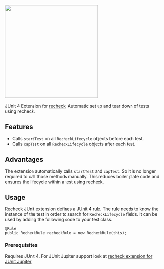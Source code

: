 # <a href="https://retest.dev"><img src="https://assets.retest.org/retest/ci/logos/recheck-screen.svg" width="300"/></a>

JUnit 4 Extension for [recheck](https://github.com/retest/recheck). Automatic set up and tear down of tests using recheck.

## Features
* Calls `startTest` on all `RecheckLifecycle` objects before each test.
* Calls `capTest` on all `RecheckLifecycle` objects after each test.

## Advantages
The extension automatically calls `startTest` and `capTest`. So it is no longer required to call those methods manually. This reduces boiler plate code and ensures the lifecycle within a test using recheck.

## Usage
Recheck JUnit extension defines a JUnit 4 rule. The rule needs to know the instance of the test in order to search for `RecheckLifecycle` fields. It can be used by adding the following code to your test class.
```
@Rule
public RecheckRule recheckRule = new RecheckRule(this);
```

### Prerequisites
Requires JUnit 4. For JUnit Jupiter support look at [recheck extension for JUnit Jupiter](https://github.com/retest/recheck-junit-jupiter-extension)